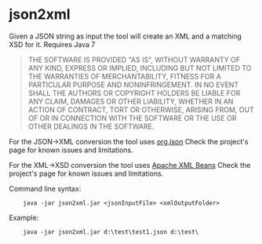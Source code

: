 # json2xml
Given a JSON string as input the tool will create an XML and a matching XSD for it. Requires Java 7

> THE SOFTWARE IS PROVIDED "AS IS", WITHOUT WARRANTY OF ANY KIND, EXPRESS OR IMPLIED, INCLUDING BUT NOT LIMITED TO THE WARRANTIES OF MERCHANTABILITY, FITNESS FOR A PARTICULAR PURPOSE AND NONINFRINGEMENT. IN NO EVENT SHALL THE AUTHORS OR COPYRIGHT HOLDERS BE LIABLE FOR ANY CLAIM, DAMAGES OR OTHER LIABILITY, WHETHER IN AN ACTION OF CONTRACT, TORT OR OTHERWISE, ARISING FROM, OUT OF OR IN CONNECTION WITH THE SOFTWARE OR THE USE OR OTHER DEALINGS IN THE SOFTWARE.

For the JSON->XML conversion the tool uses [org.json](http://www.json.org/java/) Check the project's page for known issues and limitations.

For the XML->XSD conversion the tool uses [Apache XML Beans](https://xmlbeans.apache.org/) Check the project's page for known issues and limitations.

Command line syntax:
```
    java -jar json2xml.jar <jsonInputFile> <xmlOutputFolder>
```    

Example:
```
    java -jar json2xml.jar d:\test\test1.json d:\test\
```    
